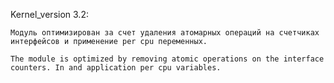 Kernel_version 3.2:

	Модуль оптимизирован за счет удаления атомарных операций на счетчиках интерфейсов и применение per cpu переменных.

	The module is optimized by removing atomic operations on the interface counters. In and application per cpu variables.
